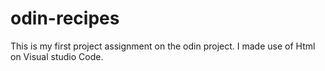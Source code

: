 # odin-recipes
This is my first project assignment on the odin project.
I made use of Html on Visual studio Code.
